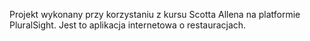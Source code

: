 Projekt wykonany przy korzystaniu z kursu Scotta Allena na platformie PluralSight.
Jest to aplikacja internetowa o restauracjach.
